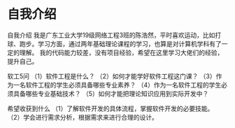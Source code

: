 # 自我介绍

自我介绍
我是广东工业大学19级网络工程3班的陈浩然，平时喜欢运动，比如打球、跑步。学习方面，通过两年基础理论课程的学习，也算是对计算机学科有了一定的理解。
我的代码能力较差，没有项目经验，希望在这里学习大佬们的经验，提升自己。

软工5问
（1）软件工程是什么？
（2）如何才能学好软件工程这门课？
（3）作为一名软件工程的学生必须具备哪些专业素养？
（4）作为一名软件工程的学生必须具备哪些专业基础技术？
（5）如何才能把理论知识应用到实际开发中？

希望收获到什么
（1）了解软件开发的具体流程，掌握软件开发的必要技能。
（2）学会进行需求分析，根据需求来进行合理的设计。
